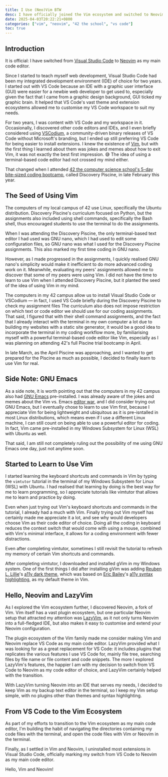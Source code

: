 ```yaml
---
title: I Use (Neo)Vim BTW
desc: I have officially joined the Vim ecosystem and switched to Neovim as my main code editor.
date: 2025-04-03T20:22:21+0800
categories: ["vim", "neovim", "42 the school", "vs code"]
toc: true
---
```


## Introduction

It is official: I have switched from [Visual Studio Code](https://code.visualstudio.com/) to [Neovim](https://neovim.io/) as my main code editor.

Since I started to teach myself web development, Visual Studio Code had been my integrated development environment (IDE) of choice for two years. I started out with VS Code because an IDE with a graphic user interface (GUI) were easier for a newbie web developer to get used to, especially given the fact that I came from a graphic design background, GUI ticked my graphic brain. It helped that VS Code's vast theme and extension ecosystems allowed me to customise my VS Code workspace to suit my needs.

For two years, I was content with VS Code and my workspace in it. Occasionally, I discovered other code editors and IDEs, and I even briefly considered using [VSCodium](https://vscodium.com/), a community-driven binary releases of VS Code without Microsoft's branding, but I ended up still preferring VS Code for being easier to install extensions. I knew the existence of [Vim](https://www.vim.org/), but with the first thing I learned about them was jokes and memes about how to exit Vim, it was not exactly the best first impression. 😅 The idea of using a terminal-based code editor had not crossed my mind either.

That changed when I attended [42 the computer science school's 5-day bite-sized coding bootcamp](2025-03-06-attended-42-discovery-piscine.md), called Discovery Piscine, in late February this year.

## The Seed of Using Vim

The computers of my local campus of 42 use Linux, specifically the Ubuntu distribution. Discovery Piscine's curriculum focused on Python, but the assignments also included using shell commands, specifically the Bash shell, thus encouraged students to use the terminal to do the assignments.

When I was attending the Discovery Piscine, the only terminal-based text editor I had used was GNU nano, which I had used to edit some configuration files, so GNU nano was what I used for the Discovery Piscine assignments. This also marked my first time coding in GNU nano.

However, as I made progressed in the assignments, I quickly realised GNU nano's simplicity would make it inefficient to do more advanced coding work on it. Meanwhile, evaluating my peers' assignments allowed me to discover that some of my peers were using Vim. I did not have the time to learn to use Vim when I attended Discovery Piscine, but it planted the seed of the idea of using Vim in my mind.

The computers in my 42 campus allow us to install Visual Studio Code or VSCodium — in fact, I used VS Code briefly during the Discovery Piscine to check my assignment files The curriculum also does not impose restriction on which text or code editor we should use for our coding assignments. That said, I figured that with their shell command assignments, and the fact that I already interact with the terminal in my own computer a lot due to building my websites with a static site generator, it would be a good idea to incorporate the terminal in my coding workflow more, by familiarising myself with a powerful terminal-based code editor like Vim, especially as I was planning on attending 42's full Piscine trial bootcamp in April.

In late March, as the April Piscine was approaching, and I wanted to get prepared for the Piscine as much as possible, I decided to finally learn to use Vim for real.

## Side Note: GNU Emacs

As a side note, it is worth pointing out that the computers in my 42 campus also had [GNU Emacs](https://www.gnu.org/s/emacs/) pre-installed. I was already aware of the jokes and memes about the Vim vs. Emacs [editor war](https://en.wikipedia.org/wiki/Editor_war), and I did consider trying out GNU Emacs, but I eventually chose to learn to use Vim first, because I appreciate Vim for being lightweight and ubiquitous as it is pre-isntalled in most Linux distributions, which means even if I use a different Linux machine, I can still count on being able to use a powerful editor for coding. In fact, Vim came pre-installed in my Windows Subsystem for Linux (WSL) with Ubuntu as well.

That said, I am still not completely ruling out the possibility of me using GNU Emacs one day, just not anytime soon.

## Started to Learn to Use Vim

I started learning the keyboard shortcuts and commands in Vim by typing the `vimtutor` tutorial in the terminal of my Windows Subsystem for Linux (WSL) with Ubuntu. I had realised that learning by doing is the best way for me to learn programming, so I appreciate tutorials like vimtutor that allows me to learn and practice by doing.

Even when just trying out Vim's keyboard shortcuts and commands in the tutorial, I already had a much with Vim. Finally trying out Vim myself has certainly made me appreciate it a lot, and see why would developers choose Vim as their code editor of choice. Doing all the coding in keyboard reduces the context switch that would come with using a mouse, combined with Vim's minimal interface, it allows for a coding environment with fewer distractions.

Even after completing vimtutor, sometimes I still revisit the tutorial to refresh my memory of certain Vim shortcuts and commands.

After completing vimtutor, I downloaded and installed gVim in my Windows system. One of the first things I did after installing gVim was adding [Reuben L. Lillie](https://reubenlillie.com/)'s [a11y dark theme](https://github.com/ericwbailey/a11y-syntax-highlighting/blob/home/dist/vim/a11y-dark.vim), which was based on [Eric Bailey](https://ericwbailey.website/)'s [a11y syntax highlighting](https://github.com/ericwbailey/a11y-syntax-highlighting), as my default theme in Vim.

## Hello, Neovim and LazyVim

As I explored the Vim ecosystem further, I discovered Neovim, a fork of Vim. Vim itself has a vast plugin ecosystem, but one particular Neovim setup that attracted my attention was [LazyVim](https://www.lazyvim.org/), as it not only turns Neovim into a full-fledged IDE, but also makes it easy to customise and extend your Neovim configuration.

The plugin ecosystem of the Vim family made me consider making Vim and Neovim replace VS Code as my main code editor. LazyVim provided what I was looking for as a great replacement for VS Code: it includes plugins that replicates the various features I use VS Code for, mainly file tree, searching files by file name or file content and code snippets. The more I explored LazyVim's features, the happier I am with my decision to switch from VS Code to Neovim as my code editor of choice, and LazyVim certainly helped with the transition.

With LazyVim turning Neovim into an IDE that serves my needs, I decided to keep Vim as my backup text editor in the terminal, so I keep my Vim setup simple, with no plugins other than themes and syntax highlighting.

## From VS Code to the Vim Ecosystem

As part of my efforts to transition to the Vim ecosystem as my main code editor, I'm building the habit of navigating the directories containing my code files with the terminal, and open the code files with Vim or Neovim in the terminal.

Finally, as I settled in Vim and Neovim, I uninstalled most extensions in Visual Studio Code, officially marking my switch from VS Code to Neovim as my main code editor.

Hello, Vim and Neovim!
